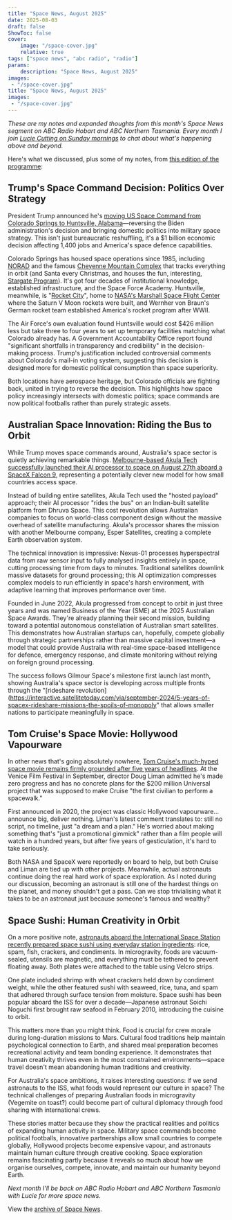 ```yaml
---
title: "Space News, August 2025"
date: 2025-08-03
draft: false
ShowToc: false
cover:
    image: "/space-cover.jpg"
    relative: true
tags: ["space news", "abc radio", "radio"]
params:
    description: "Space News, August 2025"
images:
 - "/space-cover.jpg"
title: "Space News, August 2025"
images:
 - "/space-cover.jpg"
---
```


_These are my notes and expanded thoughts from this month's Space News segment on ABC Radio Hobart and ABC Northern Tasmania. Every month I join [Lucie Cutting on Sunday mornings](https://www.abc.net.au/listen/programs/hobart-sundays) to chat about what's happening above and beyond._

Here's what we discussed, plus some of my notes, from [this edition of the programme](https://www.abc.net.au/listen/programs/hobart-sundays/sundays/105593616):

## Trump's Space Command Decision: Politics Over Strategy

President Trump announced he's [moving US Space Command from Colorado Springs to Huntsville, Alabama](https://edition.cnn.com/2025/09/02/science/trump-space-command-huntsville-alabama)—reversing the Biden administration's decision and bringing domestic politics into military space strategy. This isn't just bureaucratic reshuffling, it's a $1 billion economic decision affecting 1,400 jobs and America's space defence capabilities. 

Colorado Springs has housed space operations since 1985, including [NORAD](https://en.wikipedia.org/wiki/NORAD) and the famous [Cheyenne Mountain Complex](https://en.wikipedia.org/wiki/Cheyenne_Mountain_Complex) that tracks everything in orbit (and Santa every Christmas, and houses the fun, interesting, [Stargate Program](https://en.wikipedia.org/wiki/Cheyenne_Mountain_Complex#Television)). It's got four decades of institutional knowledge, established infrastructure, and the Space Force Academy. Huntsville, meanwhile, is "[Rocket City](https://apnews.com/article/d4c8b31ad3d245d8b5a71b2b4eaa9a21)", home to [NASA's Marshall Space Flight Center](https://en.wikipedia.org/wiki/Marshall_Space_Flight_Center) where the Saturn V Moon rockets were built, and Wernher von Braun's German rocket team established America's rocket program after WWII.

The Air Force's own evaluation found Huntsville would cost $426 million less but take three to four years to set up temporary facilities matching what Colorado already has. A Government Accountability Office report found "significant shortfalls in transparency and credibility" in the decision-making process. Trump's justification included controversial comments about Colorado's mail-in voting system, suggesting this decision is designed more for domestic political consumption than space superiority.

Both locations have aerospace heritage, but Colorado officials are fighting back, united in trying to reverse the decision. This highlights how space policy increasingly intersects with domestic politics; space commands are now political footballs rather than purely strategic assets.

## Australian Space Innovation: Riding the Bus to Orbit

While Trump moves space commands around, Australia's space sector is quietly achieving remarkable things. [Melbourne-based Akula Tech successfully launched their AI processor to space on August 27th aboard a SpaceX Falcon 9](https://www.businessnewsaustralia.com/articles/akula-tech-in-orbit-with-australias-most-advanced-ai-satellite-system.html), representing a potentially clever new model for how small countries access space.

Instead of building entire satellites, Akula Tech used the "hosted payload" approach; their AI processor "rides the bus" on an Indian-built satellite platform from Dhruva Space. This cost revolution allows Australian companies to focus on world-class component design without the massive overhead of satellite manufacturing. Akula's processor shares the mission with another Melbourne company, Esper Satellites, creating a complete Earth observation system.

The technical innovation is impressive: Nexus-01 processes hyperspectral data from raw sensor input to fully analysed insights entirely in space, cutting processing time from days to minutes. Traditional satellites downlink massive datasets for ground processing; this AI optimization compresses complex models to run efficiently in space's harsh environment, with adaptive learning that improves performance over time.

Founded in June 2022, Akula progressed from concept to orbit in just three years and was named Business of the Year (SME) at the 2025 Australian Space Awards. They're already planning their second mission, building toward a potential autonomous constellation of Australian smart satellites. This demonstrates how Australian startups can, hopefully, compete globally through strategic partnerships rather than massive capital investment—a model that could provide Australia with real-time space-based intelligence for defence, emergency response, and climate monitoring without relying on foreign ground processing.

The success follows Gilmour Space's milestone first launch last month, showing Australia's space sector is developing across multiple fronts through the "[rideshare revolution](https://interactive.satellitetoday.com/via/september-2024/5-years-of-spacex-rideshare-missions-the-spoils-of-monopoly" that allows smaller nations to participate meaningfully in space.

## Tom Cruise's Space Movie: Hollywood Vapourware

In other news that's going absolutely nowhere, [Tom Cruise's much-hyped space movie remains firmly grounded after five years of headlines](https://screenrant.com/tom-cruise-space-movie-filming-update-doug-liman/). At the Venice Film Festival in September, director Doug Liman admitted he's made zero progress and has no concrete plans for the $200 million Universal project that was supposed to make Cruise "the first civilian to perform a spacewalk."

First announced in 2020, the project was classic Hollywood vapourware... announce big, deliver nothing. Liman's latest comment translates to: still no script, no timeline, just "a dream and a plan." He's worried about making something that's "just a promotional gimmick" rather than a film people will watch in a hundred years, but after five years of gesticulation, it's hard to take seriously.

Both NASA and SpaceX were reportedly on board to help, but both Cruise and Liman are tied up with other projects. Meanwhile, actual astronauts continue doing the real hard work of space exploration. As I noted during our discussion, becoming an astronaut is still one of the hardest things on the planet, and money shouldn't get a pass. Can we stop trivialising what it takes to be an astronaut just because someone's famous and wealthy?

## Space Sushi: Human Creativity in Orbit

On a more positive note, [astronauts aboard the International Space Station recently prepared space sushi using everyday station ingredients](https://www.space.com/space-exploration/private-spaceflight/iss-astronauts-serve-up-space-sushi): rice, spam, fish, crackers, and condiments. In microgravity, foods are vacuum-sealed, utensils are magnetic, and everything must be tethered to prevent floating away. Both plates were attached to the table using Velcro strips.

One plate included shrimp with wheat crackers held down by condiment weight, while the other featured sushi with seaweed, rice, tuna, and spam that adhered through surface tension from moisture. Space sushi has been popular aboard the ISS for over a decade—Japanese astronaut Soichi Noguchi first brought raw seafood in February 2010, introducing the cuisine to orbit.

This matters more than you might think. Food is crucial for crew morale during long-duration missions to Mars. Cultural food traditions help maintain psychological connection to Earth, and shared meal preparation becomes recreational activity and team bonding experience. It demonstrates that human creativity thrives even in the most constrained environments—space travel doesn't mean abandoning human traditions and creativity.

For Australia's space ambitions, it raises interesting questions: if we send astronauts to the ISS, what foods would represent our culture in space? The technical challenges of preparing Australian foods in microgravity (Vegemite on toast?) could become part of cultural diplomacy through food sharing with international crews.

These stories matter because they show the practical realities and politics of expanding human activity in space. Military space commands become political footballs, innovative partnerships allow small countries to compete globally, Hollywood projects become expensive vapour, and astronauts maintain human culture through creative cooking. Space exploration remains fascinating partly because it reveals so much about how we organise ourselves, compete, innovate, and maintain our humanity beyond Earth.

*Next month I'll be back on ABC Radio Hobart and ABC Northern Tasmania with Lucie for more space news.*

View the [archive of Space News](/posts/spacenews/).